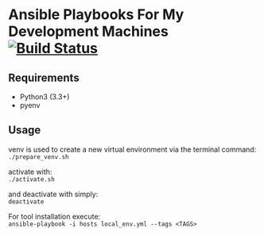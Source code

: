 # Ansible Playbooks For My Development Machines [![Build Status](https://travis-ci.org/maximkir/ansible-playbooks.svg?branch=master)](https://travis-ci.org/maximkir/ansible-playbooks)

## Requirements
* Python3 (3.3+)
* pyenv

## Usage
venv is used to create a new virtual environment via the terminal command:  
`./prepare_venv.sh`

activate with:  
`./activate.sh`

and deactivate with simply:  
`deactivate`

For tool installation execute:  
`ansible-playbook -i hosts local_env.yml --tags <TAGS>`
